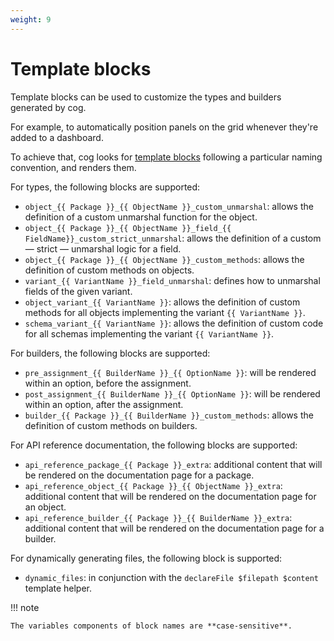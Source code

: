 ```yaml
---
weight: 9
---
```


# Template blocks

Template blocks can be used to customize the types and builders generated by cog.

For example, to automatically position panels on the grid whenever they're added to a dashboard.

To achieve that, cog looks for [template blocks](https://pkg.go.dev/text/template#example-Template-Block) following
a particular naming convention, and renders them.

For types, the following blocks are supported:

* `object_{{ Package }}_{{ ObjectName }}_custom_unmarshal`: allows the definition of a custom unmarshal function for the object.
* `object_{{ Package }}_{{ ObjectName }}_field_{{ FieldName}}_custom_strict_unmarshal`: allows the definition of a custom — strict — unmarshal logic for a field.
* `object_{{ Package }}_{{ ObjectName }}_custom_methods`: allows the definition of custom methods on objects.
* `variant_{{ VariantName }}_field_unmarshal`: defines how to unmarshal fields of the given variant.
* `object_variant_{{ VariantName }}`: allows the definition of custom methods for all objects implementing the variant `{{ VariantName }}`.
* `schema_variant_{{ VariantName }}`: allows the definition of custom code for all schemas implementing the variant `{{ VariantName }}`.

For builders, the following blocks are supported:

* `pre_assignment_{{ BuilderName }}_{{ OptionName }}`: will be rendered within an option, before the assignment.
* `post_assignment_{{ BuilderName }}_{{ OptionName }}`: will be rendered within an option, after the assignment.
* `builder_{{ Package }}_{{ BuilderName }}_custom_methods`: allows the definition of custom methods on builders.

For API reference documentation, the following blocks are supported:

* `api_reference_package_{{ Package }}_extra`: additional content that will be rendered on the documentation page for a package.
* `api_reference_object_{{ Package }}_{{ ObjectName }}_extra`: additional content that will be rendered on the documentation page for an object.
* `api_reference_builder_{{ Package }}_{{ BuilderName }}_extra`: additional content that will be rendered on the documentation page for a builder.

For dynamically generating files, the following block is supported:
* `dynamic_files`: in conjunction with the `declareFile $filepath $content` template helper.

!!! note

    The variables components of block names are **case-sensitive**.
